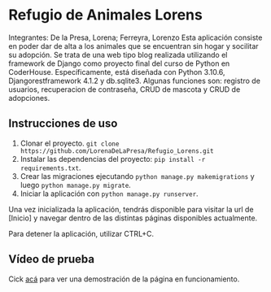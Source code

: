 # Refugio de Animales Lorens

Integrantes: De la Presa, Lorena; Ferreyra, Lorenzo
Esta aplicación consiste en poder dar de alta a los animales que se encuentran sin hogar y socilitar su adopción. Se trata de una web tipo blog realizada utilizando el framework de Django como proyecto final del curso de Python en CoderHouse. Específicamente, está diseñada con Python 3.10.6, Djangorestframework 4.1.2 y db.sqlite3. Algunas funciones son: registro de usuarios, recuperacion de contraseña, CRUD de mascota y CRUD de adopciones.


## Instrucciones de uso

1. Clonar el proyecto. 
``` git clone https://github.com/LorenaDeLaPresa/Refugio_Lorens.git   ```
2. Instalar las dependencias del proyecto: `pip install -r requirements.txt`.
3. Crear las migraciones ejecutando `python manage.py makemigrations` y luego `python manage.py migrate`.
4. Iniciar la aplicación con `python manage.py runserver`.

Una vez inicializada la aplicación, tendrás disponible para visitar la url de [Inicio] y navegar dentro de las distintas páginas disponibles actualmente.

Para detener la aplicación, utilizar CTRL+C.

## Vídeo de prueba

Cick [acá](https://1drv.ms/v/s!AvyDLvUPOSPdgaxdnjfFWepWPhce0Q?e=1IAmSh) para ver una demostración de la página en funcionamiento.
   
   